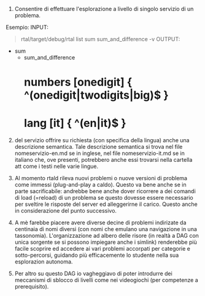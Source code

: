 1. Consentire di effettuare l'esplorazione a livello di singolo servizio di un problema. 

Esempio:
INPUT:
> rtal/target/debug/rtal list sum sum_and_difference -v
OUTPUT:
- sum
  * sum_and_difference
    # numbers [onedigit] { ^(onedigit|twodigits|big)$ }
    # lang [it] { ^(en|it)$ }

2. del servizio offrire su richiesta (con specifica della lingua) anche una descrizione semantica. Tale descrizione semantica si trova nel file nomeservizio-en.md se in inglese, nel file nomeservizio-it.md se in italiano che, ove presenti, potrebbero anche essi trovarsi nella cartella att come i testi nelle varie lingue.

3. Al momento rtald rileva nuovi problemi o nuove versioni di problema come immessi (plug-and-play a caldo). Questo va bene anche se in parte sacrificabile:
andrebbe bene anche dover ricorrere a dei comandi di load (=reload) di un problema se questo dovesse essere necessario per sveltire le risposte del server ed alleggerirne il carico. Questo anche in considerazione del punto successivo. 

4. A mè farebbe piacere avere diverse decine di problemi indirizate da centinaia di nomi diversi (con nomi che emulano una navigazione in una tassonomia). 
L'organizzazione ad albero delle risore (in realtà a DAG con unica sorgente se si possono impiegare anche i simlink) renderebbe più facile scoprire ed accedere ai vari problemi accorpati per categorie e sotto-percorsi, guidando più efficacemente lo studente nella sua esplorazion autonoma.

5. Per altro su questo DAG io vagheggiavo di poter introdurre dei meccanismi di sblocco di livelli come nei videogiochi (per competenze a prerequisito).


